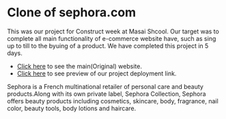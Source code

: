 # Clone of sephora.com


This was our project for Construct week at Masai Shcool. Our target was to complete all main functionality of e-commerce website have, such as sing up to till to the byuing of a product. We have completed this project in 5 days.

- [Click here](https://www.sephora.com/) to see the main(Original) website.
- [Click here](https://sephora-github-io.vercel.app/) to see preview of our project deployment link.

Sephora is a French multinational retailer of personal care and beauty products.Along with its own private label, Sephora Collection, Sephora offers beauty products including cosmetics, skincare, body, fragrance, nail color, beauty tools, body lotions and haircare.

